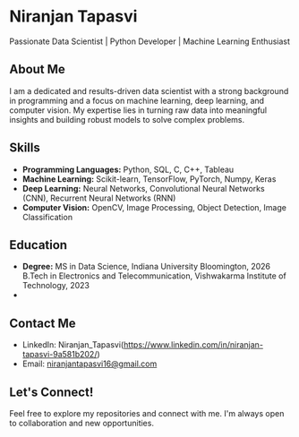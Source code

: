 # Niranjan Tapasvi
Passionate Data Scientist | Python Developer | Machine Learning Enthusiast


## About Me
I am a dedicated and results-driven data scientist with a strong background in programming and a focus on machine learning, deep learning, and computer vision. My expertise lies in turning raw data into meaningful insights and building robust models to solve complex problems.

## Skills
- **Programming Languages:** Python, SQL, C, C++, Tableau
- **Machine Learning:** Scikit-learn, TensorFlow, PyTorch, Numpy, Keras
- **Deep Learning:** Neural Networks, Convolutional Neural Networks (CNN), Recurrent Neural Networks (RNN)
- **Computer Vision:** OpenCV, Image Processing, Object Detection, Image Classification



## Education
- **Degree:**  MS in Data Science, Indiana University Bloomington, 2026
 B.Tech in Electronics and Telecommunication, Vishwakarma Institute of Technology, 2023
-            

## Contact Me
- LinkedIn: Niranjan_Tapasvi(https://www.linkedin.com/in/niranjan-tapasvi-9a581b202/)
- Email: niranjantapasvi16@gmail.com

## Let's Connect!
Feel free to explore my repositories and connect with me. I'm always open to collaboration and new opportunities.


